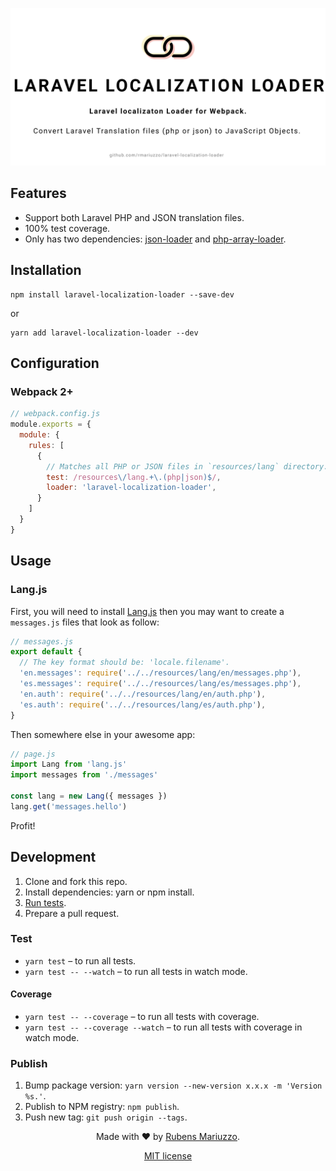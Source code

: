 ![Laravel localization Loader – Laravel localization Loader for Webpack. Convert Laravel Translation files (php or json) to JavaScript Objects.](banner.svg)


## Features

 - Support both Laravel PHP and JSON translation files.
 - 100% test coverage.
 - Only has two dependencies: [json-loader](https://github.com/webpack-contrib/json-loader) and [php-array-loader](https://github.com/rmariuzzo/php-array-loader).

## Installation

```shell
npm install laravel-localization-loader --save-dev
```

or

```shell
yarn add laravel-localization-loader --dev
```

## Configuration

### Webpack 2+

```js
// webpack.config.js
module.exports = {
  module: {
    rules: [
      {
        // Matches all PHP or JSON files in `resources/lang` directory.
        test: /resources\/lang.+\.(php|json)$/,
        loader: 'laravel-localization-loader',
      }
    ]
  }
}
```

## Usage

### Lang.js

First, you will need to install [Lang.js](https://github.com/rmariuzzo/Lang.js) then you may want to create a `messages.js` files that look as follow:

```js
// messages.js
export default {
  // The key format should be: 'locale.filename'.
  'en.messages': require('../../resources/lang/en/messages.php'),
  'es.messages': require('../../resources/lang/es/messages.php'),
  'en.auth': require('../../resources/lang/en/auth.php'),
  'es.auth': require('../../resources/lang/es/auth.php'),
}
```

Then somewhere else in your awesome app:

```js
// page.js
import Lang from 'lang.js'
import messages from './messages'

const lang = new Lang({ messages })
lang.get('messages.hello')
```

Profit!

## Development

  1. Clone and fork this repo.
  2. Install dependencies: yarn or npm install.
  3. [Run tests](#test).
  4. Prepare a pull request.

### Test

  - `yarn test` – to run all tests.
  - `yarn test -- --watch` – to run all tests in watch mode.

#### Coverage

  - `yarn test -- --coverage` – to run all tests with coverage.
  - `yarn test -- --coverage --watch` – to run all tests with coverage in watch mode.

### Publish

  1. Bump package version: `yarn version --new-version x.x.x -m 'Version %s.'`.
  2. Publish to NPM registry: `npm publish`.
  3. Push new tag: `git push origin --tags`.

<div align=center>

Made with :heart: by [Rubens Mariuzzo](https://github.com/rmariuzzo).

[MIT license](LICENSE)

</div>
